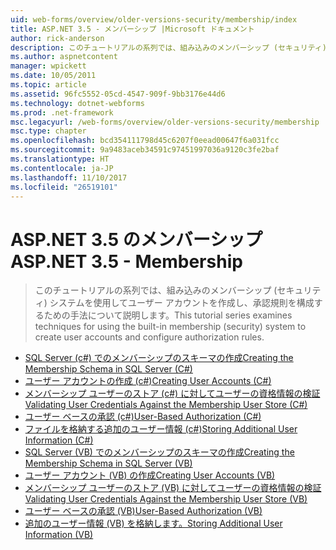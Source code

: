```yaml
---
uid: web-forms/overview/older-versions-security/membership/index
title: ASP.NET 3.5 - メンバーシップ |Microsoft ドキュメント
author: rick-anderson
description: このチュートリアルの系列では、組み込みのメンバーシップ (セキュリティ) システムを使用してユーザー アカウントを作成し、承認規則を構成するための手法について説明します。
ms.author: aspnetcontent
manager: wpickett
ms.date: 10/05/2011
ms.topic: article
ms.assetid: 96fc5552-05cd-4547-909f-9bb3176e44d6
ms.technology: dotnet-webforms
ms.prod: .net-framework
msc.legacyurl: /web-forms/overview/older-versions-security/membership
msc.type: chapter
ms.openlocfilehash: bcd354111798d45c6207f0eead00647f6a031fcc
ms.sourcegitcommit: 9a9483aceb34591c97451997036a9120c3fe2baf
ms.translationtype: HT
ms.contentlocale: ja-JP
ms.lasthandoff: 11/10/2017
ms.locfileid: "26519101"
---
```

<a name="aspnet-35---membership"></a><span data-ttu-id="f6144-103">ASP.NET 3.5 のメンバーシップ</span><span class="sxs-lookup"><span data-stu-id="f6144-103">ASP.NET 3.5 - Membership</span></span>
====================
> <span data-ttu-id="f6144-104">このチュートリアルの系列では、組み込みのメンバーシップ (セキュリティ) システムを使用してユーザー アカウントを作成し、承認規則を構成するための手法について説明します。</span><span class="sxs-lookup"><span data-stu-id="f6144-104">This tutorial series examines techniques for using the built-in membership (security) system to create user accounts and configure authorization rules.</span></span>


- [<span data-ttu-id="f6144-105">SQL Server (c#) でのメンバーシップのスキーマの作成</span><span class="sxs-lookup"><span data-stu-id="f6144-105">Creating the Membership Schema in SQL Server (C#)</span></span>](creating-the-membership-schema-in-sql-server-cs.md)
- [<span data-ttu-id="f6144-106">ユーザー アカウントの作成 (c#)</span><span class="sxs-lookup"><span data-stu-id="f6144-106">Creating User Accounts (C#)</span></span>](creating-user-accounts-cs.md)
- [<span data-ttu-id="f6144-107">メンバーシップ ユーザーのストア (c#) に対してユーザーの資格情報の検証</span><span class="sxs-lookup"><span data-stu-id="f6144-107">Validating User Credentials Against the Membership User Store (C#)</span></span>](validating-user-credentials-against-the-membership-user-store-cs.md)
- [<span data-ttu-id="f6144-108">ユーザー ベースの承認 (c#)</span><span class="sxs-lookup"><span data-stu-id="f6144-108">User-Based Authorization (C#)</span></span>](user-based-authorization-cs.md)
- [<span data-ttu-id="f6144-109">ファイルを格納する追加のユーザー情報 (c#)</span><span class="sxs-lookup"><span data-stu-id="f6144-109">Storing Additional User Information (C#)</span></span>](storing-additional-user-information-cs.md)
- [<span data-ttu-id="f6144-110">SQL Server (VB) でのメンバーシップのスキーマの作成</span><span class="sxs-lookup"><span data-stu-id="f6144-110">Creating the Membership Schema in SQL Server (VB)</span></span>](creating-the-membership-schema-in-sql-server-vb.md)
- [<span data-ttu-id="f6144-111">ユーザー アカウント (VB) の作成</span><span class="sxs-lookup"><span data-stu-id="f6144-111">Creating User Accounts (VB)</span></span>](creating-user-accounts-vb.md)
- [<span data-ttu-id="f6144-112">メンバーシップ ユーザーのストア (VB) に対してユーザーの資格情報の検証</span><span class="sxs-lookup"><span data-stu-id="f6144-112">Validating User Credentials Against the Membership User Store (VB)</span></span>](validating-user-credentials-against-the-membership-user-store-vb.md)
- [<span data-ttu-id="f6144-113">ユーザー ベースの承認 (VB)</span><span class="sxs-lookup"><span data-stu-id="f6144-113">User-Based Authorization (VB)</span></span>](user-based-authorization-vb.md)
- [<span data-ttu-id="f6144-114">追加のユーザー情報 (VB) を格納します。</span><span class="sxs-lookup"><span data-stu-id="f6144-114">Storing Additional User Information (VB)</span></span>](storing-additional-user-information-vb.md)
